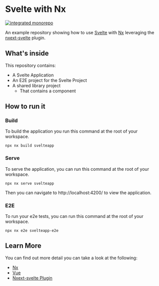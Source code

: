 # Svelte with Nx

[![integrated monorepo](https://img.shields.io/static/v1?label=Nx%20setup&message=integrated%20monorepo&color=blue)](https://nx.dev/concepts/integrated-vs-package-based#integrated-repos)

An example repository showing how to use [Svelte](https://svelte.dev/) with [Nx](https://nx.dev) leveraging the [nxext-svelte](https://nxext.dev/docs/svelte/overview.html) plugin.

## What's inside

This repository contains:

- A Svelte Application
- An E2E project for the Svelte Project
- A shared library project
  - That contains a component

## How to run it

### Build

To build the application you run this command at the root of your workspace.

```shell
npx nx build svelteapp
```

### Serve

To serve the application, you can run this command at the root of your workspace.

```shell
npx nx serve svelteapp
```

Then you can navigate to http://localhost:4200/ to view the application.

### E2E

To run your e2e tests, you can run this command at the root of your workspace.

```shell
npx nx e2e svelteapp-e2e
```

## Learn More

You can find out more detail you can take a look at the following:

- [Nx](https://nx.dev)
- [Vue](https://vuejs.org/)
- [Nxext-svelte Plugin](https://nxext.dev/docs/svelte/overview.html)
